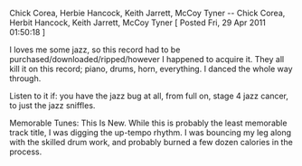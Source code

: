 Chick Corea, Herbie Hancock, Keith Jarrett, McCoy Tyner -- Chick Corea, Herbit Hancock, Keith Jarrett, McCoy Tyner
[ Posted Fri, 29 Apr 2011 01:50:18 ]

I loves me some jazz, so this record had to be purchased/downloaded/ripped/however I happened to acquire it. They all kill it on this record; piano, drums, horn, everything. I danced the whole way through.

Listen to it if: you have the jazz bug at all, from full on, stage 4 jazz cancer, to just the jazz sniffles.

Memorable Tunes: This Is New. While this is probably the least memorable track title, I was digging the up-tempo rhythm. I was bouncing my leg along with the skilled drum work, and probably burned a few dozen calories in the process.
